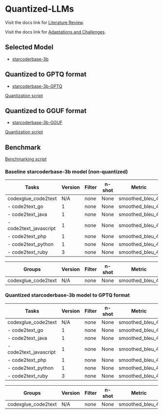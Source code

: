 # Quantized-LLMs

Visit the docs link for [Literature Review](https://docs.google.com/document/d/13AKlV_DhqfleW82-5kgPufhFQnpCeg1DgRHWcGOVBuI/edit?usp=sharing).

Visit the docs link for [Adaptations and Challenges](https://docs.google.com/document/d/1-e6h6b9d2pJtQexcfdRPrWh_9DbshzChpmhhVqY71pg/edit?usp=sharing).

## Selected Model

* [starcoderbase-3b](https://huggingface.co/bigcode/starcoderbase-3b)

## Quantized to GPTQ format

* [starcoderbase-3b-GPTQ](https://huggingface.co/cosmo3769/starcoderbase-3b-GPTQ)

[Quantization script](https://github.com/cosmo3769/Quantized-LLMs/blob/main/notebooks/quantize-starcodebase-3b-gptq.ipynb) 

## Quantized to GGUF format

* [starcoderbase-3b-GGUF](https://huggingface.co/cosmo3769/starcoderbase-3b-GGUF)

[Quantization script](https://github.com/cosmo3769/Quantized-LLMs/blob/main/notebooks/quantize_starcoderbase_3b_GGUF.ipynb)

## Benchmark 

[Benchmarking script](https://github.com/cosmo3769/Quantized-LLMs/blob/main/notebooks/llmbenchmark-starcodebase-3b-lm-eval-harness.ipynb)

### Baseline starcoderbase-3b model (non-quantized)

|         Tasks         |Version|Filter|n-shot|    Metric     |Value |   |Stderr|
|-----------------------|-------|------|------|---------------|-----:|---|-----:|
|codexglue_code2text    |N/A    |none  |None  |smoothed_bleu_4|1.3519|±  |0.3067|
| - code2text_go        |      1|none  |None  |smoothed_bleu_4|1.5781|±  |0.3734|
| - code2text_java      |      1|none  |None  |smoothed_bleu_4|1.2778|±  |0.1991|
| - code2text_javascript|      1|none  |None  |smoothed_bleu_4|1.1443|±  |0.1181|
| - code2text_php       |      1|none  |None  |smoothed_bleu_4|0.5171|±  |0.5171|
| - code2text_python    |      1|none  |None  |smoothed_bleu_4|2.8338|±  |1.5323|
| - code2text_ruby      |      3|none  |None  |smoothed_bleu_4|0.7601|±  |0.7601|

|      Groups       |Version|Filter|n-shot|    Metric     |Value |   |Stderr|
|-------------------|-------|------|------|---------------|-----:|---|-----:|
|codexglue_code2text|N/A    |none  |None  |smoothed_bleu_4|1.3519|±  |0.3067|

### Quantized starcoderbase-3b model to GPTQ format

|         Tasks         |Version|Filter|n-shot|    Metric     |Value |   |Stderr|
|-----------------------|-------|------|------|---------------|-----:|---|-----:|
|codexglue_code2text    |N/A    |none  |None  |smoothed_bleu_4|0.9254|±  |0.2109|
| - code2text_go        |      1|none  |None  |smoothed_bleu_4|1.4702|±  |0.4813|
| - code2text_java      |      1|none  |None  |smoothed_bleu_4|0.6907|±  |0.6907|
| - code2text_javascript|      1|none  |None  |smoothed_bleu_4|0.9469|±  |0.0339|
| - code2text_php       |      1|none  |None  |smoothed_bleu_4|0.5171|±  |0.5171|
| - code2text_python    |      1|none  |None  |smoothed_bleu_4|1.1676|±  |0.2156|
| - code2text_ruby      |      3|none  |None  |smoothed_bleu_4|0.7601|±  |0.7601|

|      Groups       |Version|Filter|n-shot|    Metric     |Value |   |Stderr|
|-------------------|-------|------|------|---------------|-----:|---|-----:|
|codexglue_code2text|N/A    |none  |None  |smoothed_bleu_4|0.9254|±  |0.2109|
